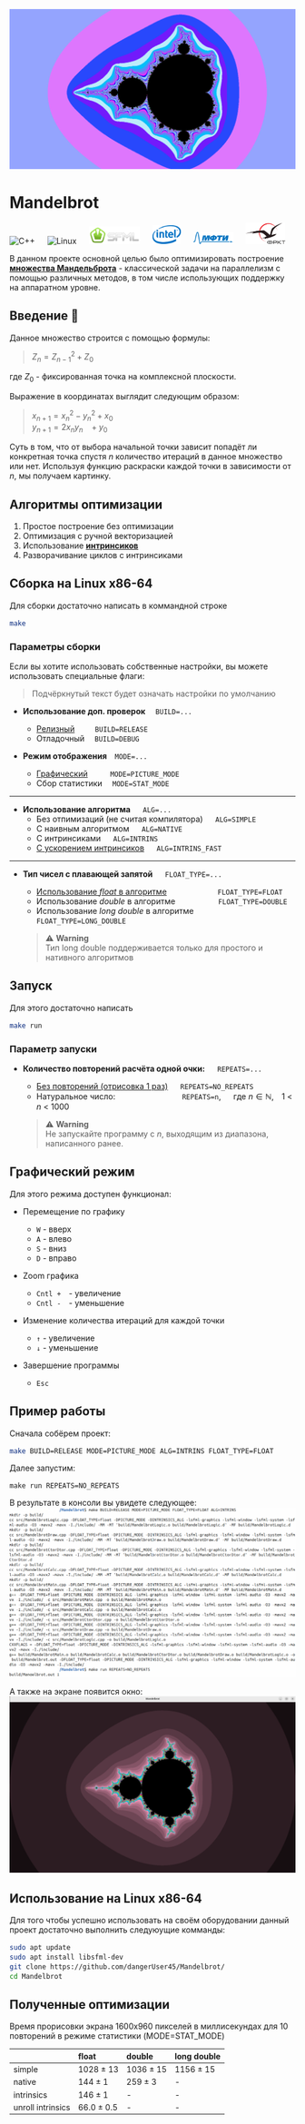 ![Проблемы с изображением](data/Mandelbrot.png)

#  Mandelbrot
![C++](https://img.shields.io/badge/c++-%2300599C.svg?style=for-the-badge&logo=c%2B%2B&logoColor=white) &emsp;
![Linux](https://img.shields.io/badge/Linux-FCC624?style=for-the-badge&logo=linux&logoColor=black) &emsp;
<img src="data/SFML_Logo.svg"  alt="Описание" width="90" height=""> &emsp;
<img src="data/Intel_Logo.svg" alt="Описание" width="50" height=""> &emsp;
<img src="data/MIPT_Logo.svg"  alt="Описание" width="70" height=""> &emsp;
<img src="data/FRKT_Logo.svg"  alt="Описание" width="70" height=""> &emsp;


В данном проекте основной целью было оптимизировать построение
[**множества Мандельброта**](https://ru.wikipedia.org/wiki/%D0%9C%D0%BD%D0%BE%D0%B6%D0%B5%D1%81%D1%82%D0%B2%D0%BE_%D0%9C%D0%B0%D0%BD%D0%B4%D0%B5%D0%BB%D1%8C%D0%B1%D1%80%D0%BE%D1%82%D0%B0) - классической задачи на параллелизм с помощью различных методов, в том числе использующих поддержку на аппаратном уровне.

 ## Введение 📜

Данное множество строится с помощью формулы: <br>
> $Z_n = Z_{n-1}^2 + Z_0$ <br>

где $Z_0$ - фиксированная точка на комплексной плоскости. <br>

 Выражение в координатах выглядит следующим образом: <br>
> $x_{n+1} = x_n^2 - y_n^2 + x_0$ <br>
$y_{n+1} = 2x_ny_n ~~~  + y_0$

Суть в том, что от выбора начальной точки зависит попадёт ли конкретная точка спустя $n$ количество итераций в данное множество или нет. Используя функцию раскраски каждой точки в зависимости от $n$, мы получаем картинку.

## Алгоритмы оптимизации
1. Простое построение без оптимизации
2. Оптимизация с ручной векторизацией
3. Использование [**интринсиков**](https://www.intel.com/content/www/us/en/support/ru-banner-inside.html)
4. Разворачивание циклов с интринсиками

## Сборка на Linux x86-64
Для сборки достаточно написать в коммандной строке
```bash
make
```
### Параметры сборки
Если вы хотите использовать собственные настройки, вы можете использовать  специальные флаги:
> Подчёркнутый текст будет означать настройки по умолчанию

- **Использование доп. проверок**&emsp; ```BUILD=...```
    - <u>Релизный</u>&emsp; &emsp; ```BUILD=RELEASE```
    - Отладочный &emsp;```BUILD=DEBUG ```

- **Режим отображения**&emsp;```MODE=...```

    - <u>Графический</u>
        &emsp; &emsp; ```MODE=PICTURE_MODE```
    - Сбор статистики &emsp;```MODE=STAT_MODE ```
------
- **Использование алгоритма** &emsp; ```ALG=...```
    - Без отпимизаций (не считая компилятора) &emsp; ```ALG=SIMPLE```
    - C наивным алгоритмом &emsp; ```ALG=NATIVE```
    - C интринсиками &emsp; ```ALG=INTRINS```
    -  <u>C ускорением интринсиков</u> &emsp; ```ALG=INTRINS_FAST```
------
- **Тип чисел с плавающей запятой** &emsp; ```FLOAT_TYPE=...```

    - <u>Использование *float*  в алгоритме</u>
        &emsp; &emsp; &emsp; &emsp; &emsp;```FLOAT_TYPE=FLOAT```
    - Использование *double* в алгоритме &emsp; &emsp; &emsp; &emsp; ```FLOAT_TYPE=DOUBLE```
    - Использование *long double* в алгоритме &emsp; ```FLOAT_TYPE=LONG_DOUBLE```

    > ⚠️ **Warning**<br>
    > Тип long double поддерживается только для простого и нативного алгоритмов

## Запуск
Для этого достаточно написать
```bash
make run
```
### Параметр запуски
- **Количество повторений расчёта одной очки:** &emsp; ```REPEATS=...```
    - <u>Без повторений (отрисовка 1 раз)</u> &emsp; ```REPEATS=NO_REPEATS```
    - Натуральное число: &emsp; &emsp; &emsp; &emsp; &emsp;&emsp;&emsp;```REPEATS=n```,  &emsp; где $n \in \mathbb{N},$&emsp;1 < $n$ < 1000

    > ⚠️ **Warning**<br>
    > Не запускайте программу с $n$, выходящим из диапазона, написанного ранее.

## Графический режим
Для этого режима доступен функционал:
- Перемещение по графику
    - ```W``` - вверх
    - ```A``` - влево
    - ```S``` - вниз
    - ```D``` - вправо

- Zoom графика
    - ```Cntl +```&emsp;- увеличение
    - ```Cntl -```&emsp;- уменьшение

- Изменение количества итераций для каждой точки
    - ```↑``` - увеличение
    - ```↓``` - уменьшение

- Завершение программы
    - ```Esc```
## Пример работы
Сначала собёрем проект:
```bash
make BUILD=RELEASE MODE=PICTURE_MODE ALG=INTRINS FLOAT_TYPE=FLOAT
```
Далее запустим:
```
make run REPEATS=NO_REPEATS
```
В результате в консоли вы увидете следующее:
![Example CMD](data/Example_CMD.png)

А также на экране появится окно:
![Example display](data/Example_Display.png)


## Использование на Linux x86-64
Для того чтобы успешно использовать на своём оборудовании данный проект достаточно выполнить следуюущие комманды:
```bash
sudo apt update
sudo apt install libsfml-dev
git clone https://github.com/dangerUser45/Mandelbrot/
cd Mandelbrot
```

## Полученные оптимизации
Время прорисовки экрана 1600x960 пикселей в миллисекундах для 10 повторений в режиме статистики (MODE=STAT_MODE)

|                   | float        | double       | long double |
|:------------------|:-------------|:-------------|:------------|
| simple            | 1028  ±  13  | 1036  ±  15  | 1156  ±  15 |
| native            | 144   ±  1   | 259   ±  3   |      -      |
| intrinsics        | 146   ±  1   |      -       |      -      |
| unroll intrinsics | 66.0  ±  0.5 |      -       |      -      |
